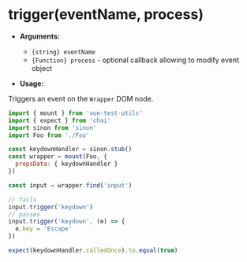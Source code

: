 # trigger(eventName, process)

- **Arguments:**
  - `{string} eventName`
  - `{Function} process` - optional callback allowing to modify event object

- **Usage:**

Triggers an event on the `Wrapper` DOM node.

```js
import { mount } from 'vue-test-utils'
import { expect } from 'chai'
import sinon from 'sinon'
import Foo from './Foo'

const keydownHandler = sinon.stub()
const wrapper = mount(Foo, {
  propsData: { keydownHandler }
})

const input = wrapper.find('input')

// fails
input.trigger('keydown')
// passes
input.trigger('keydown', (e) => {
  e.key = 'Escape'
})

expect(keydownHandler.calledOnce).to.equal(true)
```